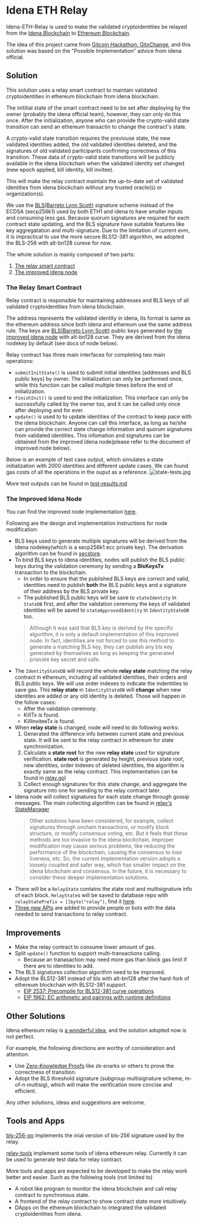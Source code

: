 # Idena ETH Relay

Idena-ETH-Relay is used to make the validated cryptoidentities be relayed from the [Idena Blockchain](https://idena.io/) to [Ethereum Blockchain](https://ethereum.org/).

The idea of this project came from [Gitcoin Hackathon: GitxChange](https://gitcoin.co/issue/idena-network/idena-go/426/4357), and this solution was based on the "Possible Implementation" advice from idena official.

## Solution

This solution uses a relay smart contract to maintain validated cryptoidentities in ethereum blockchain from idena blockchain.

The inititial state of the smart contract need to be set after deploying by the owner (probably the idena official team), however, they can only do this once.
After the initialization, anyone who can provide the crypto-valid state transition can send an ethereum transactin to change the contract's state.

A crypto-valid state transition requires the previouse state, the new validated identities added, the old validated identities deleted, and the signatures of old validated participants confirming correctness of this transition.
These data of crypto-valid state transitions will be publicly available in the idena blockchain when the validated identity set changed (new epoch applied, kill identity, kill invitee).

This will make the relay contract maintain the up-to-date set of validated identities from idena blockchain without any trusted oracle(s) or organization(s).

We use the [BLS(Barreto Lynn Scott)](https://www.iacr.org/archive/asiacrypt2001/22480516.pdf) signature scheme instead of the ECDSA (secp256k1) used by both ETH1 and idena to have smaller inputs and consuming less gas.
Because quorum signatures are required for each contract state updating, and the BLS signature have suitable features like key aggregatation and multi-signature.
Due to the limitation of current evm, it is impractical to use the more secure BLS12-381 algorithm, we adopted the BLS-256 with alt-bn128 cureve for now.

The whole solution is mainly composed of two parts:
1. [The relay smart contract](https://github.com/idena-lab/eth-relay)
2. [The improved idena node](https://github.com/idena-lab/idena-go/tree/eth-relay)

### The Relay Smart Contract

Relay contract is responsible for maintaining addresses and BLS keys of all validated cryptoidentities from idena blockchain.

The address represents the validated identity in idena, its format is same as the ethereum address since both idena and ethereum use the same address rule.
The keys are [BLS(Barreto Lynn Scott)](https://www.iacr.org/archive/asiacrypt2001/22480516.pdf) public keys generated by [the improved idena node](https://github.com/idena-lab/idena-go/tree/eth-relay) with alt-bn128 curve. They are derived from the idena nodekey by default (see docs of node below).

Relay contract has three main interfaces for completing two main operations:
* `submitInitState()` is used to submit initial identities (addresses and BLS public keys) by owner. The initialization can only be performed once, while this function can be called multiple times before the end of initialization.
* `finishInit()` is used to end the initialization. This interface can only be successfully called by the owner too, and it can be called only once after deploying and for ever.
* `update()` is used to to update identities of the contract to keep pace with the idena blockchain. Anyone can call this interface, as long as he/she can provide the correct state change information and quorum signatures from validated identities. This infomation and signatures can be obtained from the improved idena node(please refer to the document of improved node below).

Below is an example of test case output, which simulates a state initialization with 2000 identities and different update cases.
We can found gas costs of all the operations in the ouput as a reference.
![state-tests.jpg](./resources/state-tests.jpg)

More test outputs can be found in [test-results.md](https://github.com/idena-lab/eth-relay/blob/master/test-results.md)

### The Improved Idena Node

You can find the improved node implementation [here](https://github.com/idena-lab/idena-go/tree/eth-relay).

Following are the design and implementation instructions for node modification:
* BLS keys used to generate multiple signatures will be derived from the idena nodekey(which is a secp256k1 ecc private key).
  The derivation algorithm can be found in [secstore](https://github.com/idena-lab/idena-go/blob/eth-relay/secstore/secure_store.go).
* To bind BLS keys to idena identities, nodes will publish the BLS public keys during the validation ceremony by sending
  a **BlsKeysTx** transaction to the blockchain.
  - In order to ensure that the published BLS keys are correct and valid, identities need to publish **both** the BLS public keys and a signature of their address by the BLS private key.
  - The published BLS public keys will be save to `stateIdentity` in `StateDB` first, and after the validation ceremony the keys of validated identities will be saved to `stateApprovedIdentity` in `IdentityStateDB` too.
  > Although it was said that BLS key is derived by the specific algorithm, it is only a default implementation of this improved node.
  > In fact, identities are not forced to use this method to generate a matching BLS key, they can publish any bls key generated by themselves as long as keeping the generated priavate key secret and safe.
* The `IdentityStateDB` will record the whole **relay state** matching the relay contract in ethereum, including all validated identities, their orders and BLS public keys. We will use order indexes to indicate the indentities to save gas.
  This **relay state** in `IdentityStateDB` will **change** when new identites are added or any old identity is deleted. Those will happen in the follow cases:
  - After the validation ceremony.
  - KillTx is found.
  - KillInviteeTx is found.
* When **relay state** is changed, node will need to do following works:
  1. Generated the difference info between current state and previous state. It will be sent to the relay contract in ethereum for state synchronization.
  2. Calculate a **state root** for the new **relay state** used for signature verification. **state root** is generated by height, previous state root, new identities, order indexes of deleted identities, the algorithm is exactly same as the relay contract.
     This implementation can be found in [relay.go](https://github.com/idena-lab/idena-go/blob/eth-relay/core/relay/relay.go)l
  3. Collect enough signatures for this state change, and aggregate the signature into one for sending to the relay contract later.
* Idena node will collect signatures for each state change through gossip messages.
  The main collecting algorithm can be found in [relay's StateManager](https://github.com/idena-lab/idena-go/blob/eth-relay/core/relay/relay.go)
  > Other solutions have been considered, for example, collect signatures through onchain transactions, or modify block structure, or modify consensus voting, etc.
  > But it feels that these methods are too invasive to the idena blockchain, improper modification may cause serious problems, like reducing the performance of the blockchain, causing the consensus to lose liveness, etc.
  > So, the current implementation version adopts a loosely coupled and safer way, which has smaller impact on the idena blockchain and consensus.
  > In the future, it is necessary to consider these deeper implementation solutions.
* There will be a `RelayState` contains the state root and multisignature info of each block. `RelayState`s will be saved to database repo with `relayStatePrefix = []byte("relay")`, find it [here](https://github.com/idena-lab/idena-go/blob/eth-relay/database/schema.go).
* [Three new APIs](https://github.com/idena-lab/idena-go/blob/eth-relay/api/blockchain_api.go) are added to provide people or bots with the data needed to send transactions to relay contract.

## Improvements

* Make the relay contract to consume lower amount of gas.
* Split `update()` function to support multi-transactions calling.
  - Because an tranasaction may need more gas than block gas limit if there are to identities to add.
* The BLS signatures collection algorithm need to be improved.
* Adopt the BLS12-381 instead of bls with alt-bn128 after the hard-fork of ethereum blockchain with BLS12-381 support.
  - [EIP 2537: Precompile for BLS12-381 curve operations](https://eips.ethereum.org/EIPS/eip-2537)
  - [EIP 1962: EC arithmetic and pairings with runtime definitions](https://eips.ethereum.org/EIPS/eip-1962)

## Other Solutions

Idena ethereum relay is [a wonderful idea](https://gitcoin.co/issue/idena-network/idena-go/426/4357), and the solution adopted now is not perfect.

For example, the following directions are worthy of consideration and attention:
* Use [Zero-Knowledge Proofs](https://zkp.science) like zk-snarks or others to prove the correctness of transition.
* Adopt the BLS threshold signature (subgroup multisignature scheme, m-of-n multisig), which will make the verification more concise and efficient.

Any other solutions, ideas and suggestions are welcome.

## Tools and Apps

[bls-256-go](https://github.com/idena-lab/bls-256-go) implements the inial version of bls-256 signature used by the relay.

[relay-tools](https://github.com/idena-lab/relay-tools) implement some tools of idena ethereum relay. Currently it can be used to generate test data for relay contract.

More tools and apps are expected to be developed to make the relay work better and easier.
Such as the following tools (not limited to)
* A robot like program to monitor the idena blockchain and call relay contract to synchronous state.
* A frontend of the relay contract to show contract state more intuitively.
* DApps on the ethereum blockchain to integrated the validated cryptoidentities from idena.